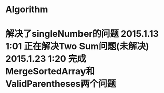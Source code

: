 # Algorithm
解决了singleNumber的问题
2015.1.13 1:01 正在解决Two Sum问题(未解决)
2015.1.23 1:20 完成MergeSortedArray和ValidParentheses两个问题
===